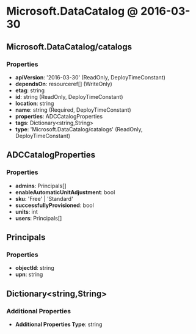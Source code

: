 # Microsoft.DataCatalog @ 2016-03-30

## Microsoft.DataCatalog/catalogs
### Properties
* **apiVersion**: '2016-03-30' (ReadOnly, DeployTimeConstant)
* **dependsOn**: resourceref[] (WriteOnly)
* **etag**: string
* **id**: string (ReadOnly, DeployTimeConstant)
* **location**: string
* **name**: string (Required, DeployTimeConstant)
* **properties**: ADCCatalogProperties
* **tags**: Dictionary<string,String>
* **type**: 'Microsoft.DataCatalog/catalogs' (ReadOnly, DeployTimeConstant)

## ADCCatalogProperties
### Properties
* **admins**: Principals[]
* **enableAutomaticUnitAdjustment**: bool
* **sku**: 'Free' | 'Standard'
* **successfullyProvisioned**: bool
* **units**: int
* **users**: Principals[]

## Principals
### Properties
* **objectId**: string
* **upn**: string

## Dictionary<string,String>
### Additional Properties
* **Additional Properties Type**: string

